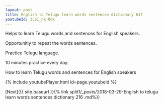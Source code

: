 ```yaml
---
layout: post
title: English to Telugu learn words sentences dictionary 617 
youtubeId: 3LSI_hk-OOk
---
```

 
 
Helps to learn Telugu words and sentences for English speakers.

Opportunitiy to repeat the words sentences. 

Practice Telugu language. 
 
10 minutes practice every day. 
 
How to learn Telugu words and sentences for English speakers 
 
{% include youtubePlayer.html id=page.youtubeId %}
 
 
[Next]({{ site.baseurl }}{% link  split1/_posts/2018-03-29-English to telugu learn words sentences dictionary 216 .md%})
 
